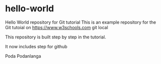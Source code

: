 # hello-world
Hello World repository for Git tutorial
This is an example repository for the Git tutoial on https://www.w3schools.com
git local

This repository is built step by step in the tutorial.

It now includes step for github

Poda Podanlanga